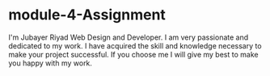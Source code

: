 # module-4-Assignment
I'm Jubayer Riyad Web Design and Developer. I am very passionate and dedicated to my work. I have acquired the skill and knowledge necessary to make your project successful. If you choose me I will give my best to make you happy with my work.
